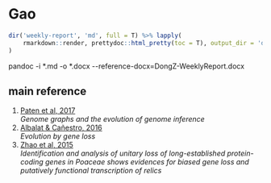 # Gao

```r
dir('weekly-report', 'md', full = T) %>% lapply(
    rmarkdown::render, prettydoc::html_pretty(toc = T), output_dir = 'docs/weekly-report/'
)
```

pandoc -i *.md -o *.docx --reference-docx=DongZ-WeeklyReport.docx

## main reference

1. [Paten et al, 2017](https://dx.doi.org/10.1101/gr.214155.116)  
   _Genome graphs and the evolution of genome inference_
1. [Albalat & Cañestro, 2016](https://doi.org/10.1038/nrg.2016.39)  
   _Evolution by gene loss_
1. [Zhao et al, 2015](https://doi.org/10.1186/s12862-015-0345-x)  
   _Identification and analysis of unitary loss of long-established protein-coding genes in Poaceae shows evidences for biased gene loss and putatively functional transcription of relics_


